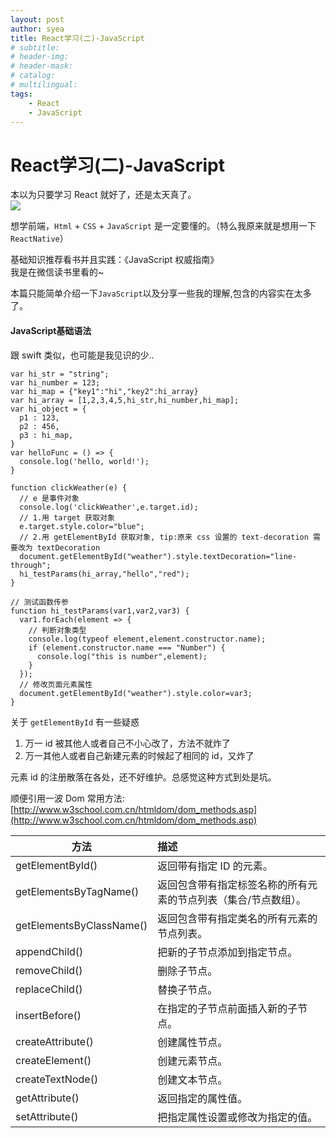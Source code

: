 ```yaml
---
layout: post
author: syea
title: React学习(二)-JavaScript
# subtitle:
# header-img: 
# header-mask:  
# catalog: 
# multilingual: 
tags:
    - React
    - JavaScript
---
```


# React学习(二)-JavaScript

本以为只要学习 React 就好了，还是太天真了。<br />
![](http://owlvwomsh.bkt.clouddn.com/timg.jpeg)

想学前端，`Html` + `CSS` + `JavaScript` 是一定要懂的。（特么我原来就是想用一下 `ReactNative`）

基础知识推荐看书并且实践：《JavaScript 权威指南》 <br />
我是在微信读书里看的~<br />

本篇只能简单介绍一下`JavaScript`以及分享一些我的理解,包含的内容实在太多了。

#### JavaScript基础语法

跟 swift 类似，也可能是我见识的少..
```
var hi_str = "string";
var hi_number = 123;
var hi_map = {"key1":"hi","key2":hi_array}
var hi_array = [1,2,3,4,5,hi_str,hi_number,hi_map];
var hi_object = {
  p1 : 123,
  p2 : 456,
  p3 : hi_map,
}
var helloFunc = () => {
  console.log('hello, world!');
}
```

```
function clickWeather(e) {
  // e 是事件对象
  console.log('clickWeather',e.target.id);
  // 1.用 target 获取对象
  e.target.style.color="blue";
  // 2.用 getElementById 获取对象, tip:原来 css 设置的 text-decoration 需要改为 textDecoration
  document.getElementById("weather").style.textDecoration="line-through";
  hi_testParams(hi_array,"hello","red");
}

// 测试函数传参
function hi_testParams(var1,var2,var3) {
  var1.forEach(element => {
    // 判断对象类型
    console.log(typeof element,element.constructor.name);
    if (element.constructor.name === "Number") {
      console.log("this is number",element);
    }
  });
  // 修改页面元素属性
  document.getElementById("weather").style.color=var3;
}
```

关于 `getElementById` 有一些疑惑<br/>
1. 万一 id 被其他人或者自己不小心改了，方法不就炸了
2. 万一其他人或者自己新建元素的时候起了相同的 id，又炸了

元素 id 的注册散落在各处，还不好维护。总感觉这种方式到处是坑。

顺便引用一波 Dom 常用方法: [http://www.w3school.com.cn/htmldom/dom_methods.asp](http://www.w3school.com.cn/htmldom/dom_methods.asp)

| 方法           | 描述           |
| ------------- |:--------------| 
| getElementById()           | 返回带有指定 ID 的元素。 |
| getElementsByTagName()     | 返回包含带有指定标签名称的所有元素的节点列表（集合/节点数组）。      |
| getElementsByClassName()   | 返回包含带有指定类名的所有元素的节点列表。      |
| appendChild()     | 把新的子节点添加到指定节点。       |
| removeChild()     | 删除子节点。       |
| replaceChild()    | 替换子节点。       |
| insertBefore()    | 在指定的子节点前面插入新的子节点。  |
| createAttribute() | 创建属性节点。     |
| createElement()   | 创建元素节点。     |
| createTextNode()  | 创建文本节点。     |
| getAttribute()    | 返回指定的属性值。  |
| setAttribute()    | 把指定属性设置或修改为指定的值。   |



